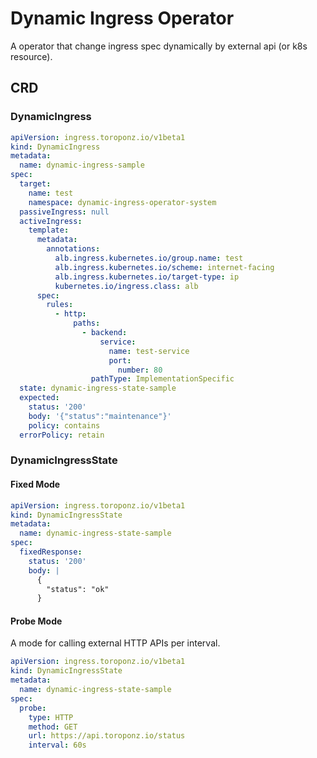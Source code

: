 # Dynamic Ingress Operator

A operator that change ingress spec dynamically by external api (or k8s resource).

## CRD

### DynamicIngress

```yaml
apiVersion: ingress.toroponz.io/v1beta1
kind: DynamicIngress
metadata:
  name: dynamic-ingress-sample
spec:
  target:
    name: test
    namespace: dynamic-ingress-operator-system
  passiveIngress: null
  activeIngress:
    template:
      metadata:
        annotations:
          alb.ingress.kubernetes.io/group.name: test
          alb.ingress.kubernetes.io/scheme: internet-facing
          alb.ingress.kubernetes.io/target-type: ip
          kubernetes.io/ingress.class: alb
      spec:
        rules:
          - http:
              paths:
                - backend:
                    service:
                      name: test-service
                      port:
                        number: 80
                  pathType: ImplementationSpecific
  state: dynamic-ingress-state-sample
  expected:
    status: '200'
    body: '{"status":"maintenance"}'
    policy: contains
  errorPolicy: retain
```

### DynamicIngressState

#### Fixed Mode

```yaml
apiVersion: ingress.toroponz.io/v1beta1
kind: DynamicIngressState
metadata:
  name: dynamic-ingress-state-sample
spec:
  fixedResponse:
    status: '200'
    body: |
      {
        "status": "ok"
      }
```

#### Probe Mode

A mode for calling external HTTP APIs per interval.

```yaml
apiVersion: ingress.toroponz.io/v1beta1
kind: DynamicIngressState
metadata:
  name: dynamic-ingress-state-sample
spec:
  probe:
    type: HTTP
    method: GET
    url: https://api.toroponz.io/status
    interval: 60s
```
